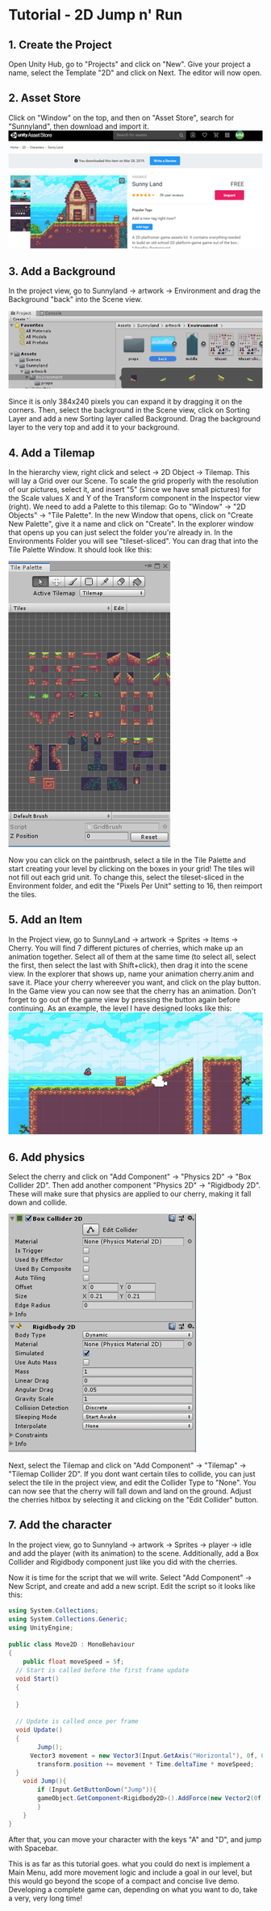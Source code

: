 # Tutorial - 2D Jump n' Run

## 1. Create the Project
Open Unity Hub, go to "Projects" and click on "New". Give your project a name, select the Template "2D" and click on Next. The editor will now open.

## 2. Asset Store 
Click on "Window" on the top, and then on "Asset Store", search for "Sunnyland", then download and import it.
![Asset Store](https://raw.githubusercontent.com/Mert-Guenduez/E-Portfolio-Unity/master/Tutorial/images/AssetStore.PNG)

## 3. Add a Background
In the project view, go to Sunnyland -> artwork -> Environment and drag the Background "back" into the Scene view. 

![Background](https://raw.githubusercontent.com/Mert-Guenduez/E-Portfolio-Unity/master/Tutorial/images/background.PNG)

Since it is only 384x240 pixels you can expand it by dragging it on the corners. 
Then, select the background in the Scene view, click on Sorting Layer and add a new Sorting layer called Background. Drag the background layer to the very top and add it to your background.

## 4. Add a Tilemap
In the hierarchy view, right click and select -> 2D Object -> Tilemap. This will lay a Grid over our Scene. To scale the grid properly with the resolution of our pictures, select it, and insert "5" (since we have small pictures) for the Scale values X and Y of the Transform component in the Inspector view (right). 
We need to add a Palette to this tilemap: Go to "Window" -> "2D Objects" -> "Tile Palette".
In the new Window that opens, click on "Create New Palette", give it a name and click on "Create". In the explorer window that opens up you can just select the folder you're already in.
In the Environments Folder you will see "tileset-sliced". You can drag that into the Tile Palette Window.
It should look like this:

![Tile Palette](https://raw.githubusercontent.com/Mert-Guenduez/E-Portfolio-Unity/master/Tutorial/images/tilemap.PNG)

Now you can click on the paintbrush, select a tile in the Tile Palette and start creating your level by clicking on the boxes in your grid!
The tiles will not fill out each grid unit. To change this, select the tileset-sliced in the Environment folder, and edit the "Pixels Per Unit" setting to 16, then reimport the tiles.

## 5. Add an Item
In the Project view, go to SunnyLand -> artwork -> Sprites -> Items -> Cherry. You will find 7 different pictures of cherries, which make up an animation together. Select all of them at the same time (to select all, select the first, then select the last with Shift+click), then drag it into the scene view. In the explorer that shows up, name your animation cherry.anim and save it. Place your cherry whereever you want, and click on the play button. In the Game view you can now see that the cherry has an animation. Don't forget to go out of the game view by pressing the button again before continuing.
As an example, the level I have designed looks like this:
![Level](https://raw.githubusercontent.com/Mert-Guenduez/E-Portfolio-Unity/master/Tutorial/images/Example.PNG)
## 6. Add physics

Select the cherry and click on "Add Component" -> "Physics 2D" -> "Box Collider 2D". Then add another component "Physics 2D" -> "Rigidbody 2D". These will make sure that physics are applied to our cherry, making it fall down and collide.

![Component](https://raw.githubusercontent.com/Mert-Guenduez/E-Portfolio-Unity/master/Tutorial/images/Components.PNG)

Next, select the Tilemap and click on "Add Component" -> "Tilemap" -> "Tilemap Collider 2D". If you dont want certain tiles to collide, you can just select the tile in the project view, and edit the Collider Type to "None".
You can now see that the cherry will fall down and land on the ground.
Adjust the cherries hitbox by selecting it and clicking on the "Edit Collider" button.

## 7. Add the character
In the project view, go to Sunnyland -> artwork -> Sprites -> player -> idle and add the player (with its animation) to the scene. Additionally, add a Box Collider and Rigidbody component just like you did with the cherries.

Now it is time for the script that we will write. Select "Add Component" -> New Script, and create and add a new script.
Edit the script so it looks like this:
````csharp
using System.Collections;
using System.Collections.Generic;
using UnityEngine;

public class Move2D : MonoBehaviour
{
	public float moveSpeed = 5f;
  // Start is called before the first frame update
  void Start()
  {
      
  }

  // Update is called once per frame
  void Update()
  {
	    Jump();
      Vector3 movement = new Vector3(Input.GetAxis("Horizontal"), 0f, 0f);
	    transform.position += movement * Time.deltaTime * moveSpeed;
  }
	void Jump(){
		if (Input.GetButtonDown("Jump")){
        gameObject.GetComponent<Rigidbody2D>().AddForce(new Vector2(0f, 7f), ForceMode2D.Impulse);
		}
	}
}
````
After that, you can move your character with the keys "A" and "D", and jump with Spacebar.

This is as far as this tutorial goes. what you could do next is implement a Main Menu, add more movement logic and include a goal in our level, but this would go beyond the scope of a compact and concise live demo. Developing a complete game can, depending on what you want to do, take a very, very long time!
